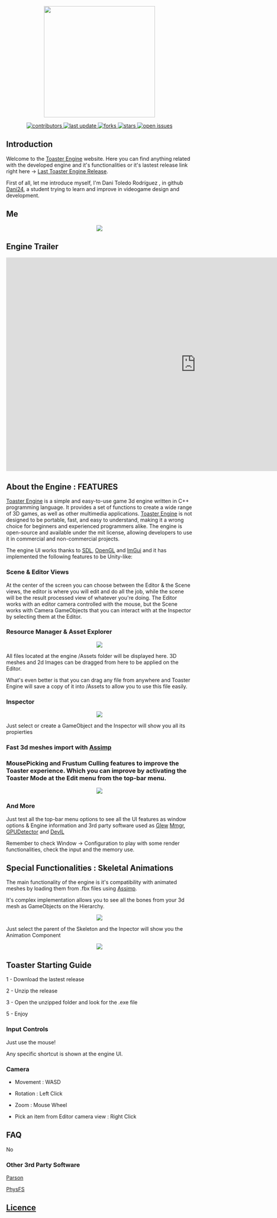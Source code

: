<div id="header" align="center">
  <img src="https://user-images.githubusercontent.com/79161140/192161224-a374e6b4-c0f1-47d2-9202-6a044b5bb32f.png" width="300"/>
  
  <p>
  <a href="https://github.com/Dani-24/Toaster_Engine/graphs/contributors">
    <img src="https://img.shields.io/github/contributors/Dani-24/Toaster_Engine" alt="contributors" />
  </a>
  <a href="">
    <img src="https://img.shields.io/github/last-commit/Dani-24/Toaster_Engine" alt="last update" />
  </a>
  <a href="https://github.com/Dani-24/Toaster_Engine/network/members">
    <img src="https://img.shields.io/github/forks/Dani-24/Toaster_Engine" alt="forks" />
  </a>
  <a href="https://github.com/Dani-24/Toaster_Engine/stargazers">
    <img src="https://img.shields.io/github/stars/Dani-24/Toaster_Engine" alt="stars" />
  </a>
  <a href="https://github.com/Dani-24/Toaster_Engine/issues/">
    <img src="https://img.shields.io/github/issues/Dani-24/Toaster_Engine" alt="open issues" />
  </a>
</p>
</div>

## Introduction

Welcome to the [Toaster Engine](https://github.com/Dani-24/Toaster_Engine) website. Here you can find anything related with the developed engine and it's functionalities or it's lastest release link right here -> [Last Toaster Engine Release](https://github.com/Dani-24/Toaster_Engine/releases).

First of all, let me introduce myself, I'm Dani Toledo Rodríguez , in github [Dani24](https://github.com/Dani-24), a student trying to learn and improve in videogame design and development. 

## Me

<p align="center">
  
  <img align="center" src="https://user-images.githubusercontent.com/79161140/212534887-5309dbd6-a156-41b7-b3e2-58e245ffbfef.png">
  
</p>

## Engine Trailer
  
<p align="center">
  
  <iframe width="1024" height="576" src="https://user-images.githubusercontent.com/79161140/212535779-41066c7b-0286-4887-84a1-59ec6e022382.mp4" title="Video player" frameborder="0" allow="accelerometer; autoplay; clipboard-write; encrypted-media; gyroscope; picture-in-picture" allowfullscreen></iframe>
  
</p>

## About the Engine : FEATURES

[Toaster Engine](https://github.com/Dani-24/Toaster_Engine) is a simple and easy-to-use game 3d engine written in C++ programming language. It provides a set of functions to create a wide range of 3D games, as well as other multimedia applications. [Toaster Engine](https://github.com/Dani-24/Toaster_Engine) is not designed to be portable, fast, and easy to understand, making it a wrong choice for beginners and experienced programmers alike. The engine is open-source and available under the mit license, allowing developers to use it in commercial and non-commercial projects.

The engine UI works thanks to [SDL](https://www.libsdl.org), [OpenGL](https://www.opengl.org) and [ImGui](https://github.com/ocornut/imgui) and it has implemented the following features to be Unity-like:

### Scene & Editor Views

At the center of the screen you can choose between the Editor & the Scene views, the editor is where you will edit and do all the job, while the scene will be the result processed view of whatever you're doing. The Editor works with an editor camera controlled with the mouse, but the Scene works with Camera GameObjects that you can interact with at the Inspector by selecting them at the Editor.

### Resource Manager & Asset Explorer

<p align="center">

  <img align="center" src="https://user-images.githubusercontent.com/79161140/212535054-baef8c1d-a1d0-4766-854b-49c7c717eb14.png">

</p>

All files located at the engine /Assets folder will be displayed here. 3D meshes and 2d Images can be dragged from here to be applied on the Editor.

What's even better is that you can drag any file from anywhere and Toaster Engine will save a copy of it into /Assets to allow you to use this file easily.

### Inspector

<p align="center">

  <img align="center" src="https://user-images.githubusercontent.com/79161140/212535201-756d7fda-3969-40a2-b4a4-2889a223853e.png">

</p>

Just select or create a GameObject and the Inspector will show you all its propierties

### Fast 3d meshes import with [Assimp](https://github.com/assimp/assimp)

### MousePicking and Frustum Culling features to improve the Toaster experience. Which you can improve by activating the Toaster Mode at the Edit menu from the top-bar menu. 

<p align="center">

  <img align="center" src="https://user-images.githubusercontent.com/79161140/212535534-80ccccd8-e533-419a-9f7a-b4ec04c9c091.png">

</p>

### And More

Just test all the top-bar menu options to see all the UI features as window options & Engine information and 3rd party software used as [Glew](https://glew.sourceforge.net) [Mmgr](https://github.com/RIscRIpt/mmgr), [GPUDetector](https://www.intel.es/content/www/es/es/homepage.html) and [DevIL](https://openil.sourceforge.net)

Remember to check Window -> Configuration to play with some render functionalities, check the input and the memory use.

## Special Functionalities : Skeletal Animations

The main functionality of the engine is it's compatibility with animated meshes by loading them from .fbx files using [Assimp](https://github.com/assimp/assimp).

It's complex implementation allows you to see all the bones from your 3d mesh as GameObjects on the Hierarchy.

<p align="center">

  <img align="center" src="https://user-images.githubusercontent.com/79161140/212535270-437bc521-d65a-4625-a572-620a92d246ab.png">

</p>

Just select the parent of the Skeleton and the Inpector will show you the Animation Component

<p align="center">

  <img align="center" src="https://user-images.githubusercontent.com/79161140/212535341-6dc308ae-2ad0-416f-b130-4aba9a2690af.png">

</p>

## Toaster Starting Guide

1 - Download the lastest release

2 - Unzip the release

3 - Open the unzipped folder and look for the .exe file

5 - Enjoy

### Input Controls

Just use the mouse!

Any specific shortcut is shown at the engine UI.

### Camera

* Movement : WASD

* Rotation : Left Click

* Zoom : Mouse Wheel

* Pick an item from Editor camera view : Right Click

## FAQ

No

### Other 3rd Party Software

[Parson](https://github.com/kgabis/parson)

[PhysFS](https://icculus.org/physfs/)

## [Licence](https://github.com/Dani-24/Toaster_Engine/blob/main/LICENSE)
